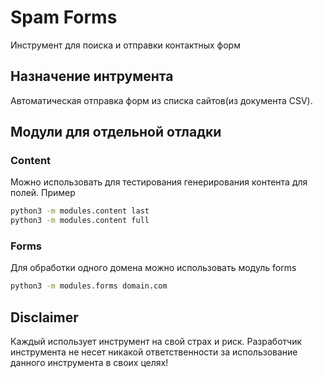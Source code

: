 # Spam Forms
Инструмент для поиска и отправки контактных форм  

## Назначение интрумента
Автоматическая отправка форм из списка сайтов(из документа CSV). 

## Модули для отдельной отладки
### Content 
Можно использовать для тестирования генерирования контента для полей. Пример
```sh
python3 -m modules.content last
python3 -m modules.content full
```
### Forms
Для обработки одного домена можно использовать модуль forms
```sh
python3 -m modules.forms domain.com
```

## Disclaimer
Каждый использует инструмент на свой страх и риск. Разработчик инструмента не несет никакой ответственности за использование данного инструмента в своих целях!
